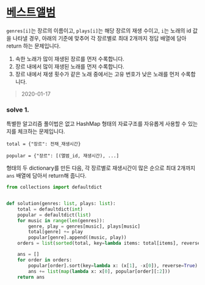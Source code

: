 # [베스트앨범](https://programmers.co.kr/learn/courses/30/lessons/42579)

`genres[i]`는 장르의 이름이고, `plays[i]`는 해당 장르의 재생 수이고, `i`는 노래의 id 값을 나타낼 경우, 
아래의 기준에 맞추어 각 장르별로 최대 2개까지 정답 배열에 담아 return 하는 문제입니다.

1. 속한 노래가 많이 재생된 장르를 먼저 수록합니다.
2. 장르 내에서 많이 재생된 노래를 먼저 수록합니다.
3. 장르 내에서 재생 횟수가 같은 노래 중에서는 고유 번호가 낮은 노래를 먼저 수록합니다.

> 2020-01-17

### solve 1.
특별한 알고리즘 풀이법은 없고 HashMap 형태의 자료구조를 자유롭게 사용할 수 있는지를 체크하는 문제입니다.

`total = {"장르": 전채_재생시간}`

`popular = {"장르": [(앨범_id, 재생시간), ...]`

형태의 두 dictionary를 만든 다음, 각 장르별로 재생시간이 많은 순으로 최대 2개까지 `ans` 배열에 담아서 return해 줍니다. 

```python
from collections import defaultdict


def solution(genres: list, plays: list):
    total = defaultdict(int)
    popular = defaultdict(list)
    for music in range(len(genres)):
        genre, play = genres[music], plays[music]
        total[genre] += play
        popular[genre].append((music, play))
    orders = list(sorted(total, key=lambda items: total[items], reverse=True))

    ans = []
    for order in orders:
        popular[order].sort(key=lambda x: (x[1], -x[0]), reverse=True)
        ans += list(map(lambda x: x[0], popular[order][:2]))
    return ans
```